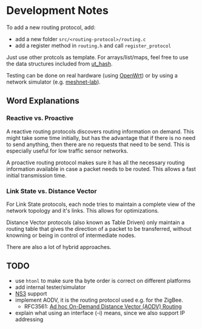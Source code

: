 # Development Notes

To add a new routing protocol, add:
- add a new folder `src/<routing-protocol>/routing.c`
- add a register method in `routing.h` and call `register_protocol`

Just use other protcols as template. For arrays/list/maps, feel free to use the data structures included from [ut_hash](https://troydhanson.github.io/uthash/).

Testing can be done on real hardware (using [OpenWrt](https://openwrt.org/)) or by using a network simulator (e.g. [meshnet-lab](https://github.com/mwarning/meshnet-lab)).

## Word Explanations

### Reactive vs. Proactive

A reactive routing protocols discovers routing information on demand. This might take some time initially, but has the advantage that if there is no need to send anything, then there are no requests that need to be send. This is especially useful for low traffic sensor networks.

A proactive routing protocol makes sure it has all the necessary routing information available in case a packet needs to be routed. This allows a fast initial transmission time.

### Link State vs. Distance Vector

For Link State protocols, each node tries to maintain a complete view of the network topology and it's links.
This allows for optimizations.

Distance Vector protocols (also known as Table Driven) only maintain a routing table that gives the direction of a packet to be transferred, without knowning or being in control of intermediate nodes.

There are also a lot of hybrid approaches.

## TODO

- use `htonl` to make sure tha byte order is correct on different platforms
- add internal tester/simulator
- [NS3](https://www.nsnam.org/) support
- implement AODV, it is the routing protocol used e.g. for the ZigBee.
  - RFC3561: [Ad hoc On-Demand Distance Vector (AODV) Routing](https://tools.ietf.org/html/rfc3561)
- explain what using an interface (-i) means, since we also support IP addressing
